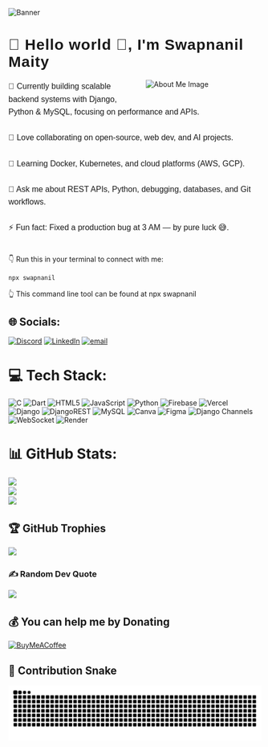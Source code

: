 ![Banner](https://raw.githubusercontent.com/swapnanil99/swapnanil99/main/banner.gif)

# <span style="font-family: Impact, Charcoal, sans-serif; font-size: 30px; letter-spacing: 1px;">💫 Hello world 👋, I'm Swapnanil Maity</span>
<img alt="About Me Image" width="230"
src="https://media.giphy.com/media/v1.Y2lkPWVjZjA1ZTQ3emlqajlrNDh1dTVhMGo2NXFsNDVzcDZxNWF2Y3d0MzhoY2N0ZTBmayZlcD12MV9naWZzX3NlYXJjaCZjdD1n/EQKtfl2Np0ME05furr/giphy.gif"
align="right" style="margin-left: 15px; margin-bottom: 10px;" />

<span style="font-family: 'Trebuchet MS', Helvetica, sans-serif; font-size: 16px; line-height: 1.6;">
🔭 Currently building scalable backend systems with Django, Python & MySQL, focusing on performance and APIs.<br><br>
🤝 Love collaborating on open-source, web dev, and AI projects.<br><br>
🌱 Learning Docker, Kubernetes, and cloud platforms (AWS, GCP).<br><br>
💬 Ask me about REST APIs, Python, debugging, databases, and Git workflows.<br><br>
⚡ Fun fact: Fixed a production bug at 3 AM — by pure luck 😅.<br><br>
</span>

👇 Run this in your terminal to connect with me:
```bash
npx swapnanil
``` 
👆 This command line tool can be found at npx swapnanil
## 🌐 Socials:
[![Discord](https://img.shields.io/badge/Discord-%237289DA.svg?logo=discord&logoColor=white)](https://discord.gg/swapnanil_99) [![LinkedIn](https://img.shields.io/badge/LinkedIn-%230077B5.svg?logo=linkedin&logoColor=white)](https://www.linkedin.com/in/swapnanil-maity-807368230/) [![email](https://img.shields.io/badge/Email-D14836?logo=gmail&logoColor=white)](mailto:swapnanilmaity99@gmail.com) 

# 💻 Tech Stack:
![C](https://img.shields.io/badge/c-%2300599C.svg?style=for-the-badge&logo=c&logoColor=white) ![Dart](https://img.shields.io/badge/dart-%230175C2.svg?style=for-the-badge&logo=dart&logoColor=white) ![HTML5](https://img.shields.io/badge/html5-%23E34F26.svg?style=for-the-badge&logo=html5&logoColor=white) ![JavaScript](https://img.shields.io/badge/javascript-%23323330.svg?style=for-the-badge&logo=javascript&logoColor=%23F7DF1E) ![Python](https://img.shields.io/badge/python-3670A0?style=for-the-badge&logo=python&logoColor=ffdd54) ![Firebase](https://img.shields.io/badge/firebase-%23039BE5.svg?style=for-the-badge&logo=firebase) ![Vercel](https://img.shields.io/badge/vercel-%23000000.svg?style=for-the-badge&logo=vercel&logoColor=white) ![Django](https://img.shields.io/badge/django-%23092E20.svg?style=for-the-badge&logo=django&logoColor=white) ![DjangoREST](https://img.shields.io/badge/DJANGO-REST-ff1709?style=for-the-badge&logo=django&logoColor=white&color=ff1709&labelColor=gray) ![MySQL](https://img.shields.io/badge/mysql-4479A1.svg?style=for-the-badge&logo=mysql&logoColor=white) ![Canva](https://img.shields.io/badge/Canva-%2300C4CC.svg?style=for-the-badge&logo=Canva&logoColor=white) ![Figma](https://img.shields.io/badge/figma-%23F24E1E.svg?style=for-the-badge&logo=figma&logoColor=white) ![Django Channels](https://img.shields.io/badge/django--channels-092E20?style=for-the-badge&logo=django&logoColor=white) ![WebSocket](https://img.shields.io/badge/WebSocket-007ACC?style=for-the-badge&logo=websocket&logoColor=white) ![Render](https://img.shields.io/badge/Render-FF3E00?style=for-the-badge&logo=render&logoColor=white)


# 📊 GitHub Stats:
![](https://github-readme-stats.vercel.app/api?username=swapnanil99&theme=dark&hide_border=false&include_all_commits=true&count_private=true)<br/>
![](https://nirzak-streak-stats.vercel.app/?user=swapnanil99&theme=dark&hide_border=false)<br/>
![](https://github-readme-stats.vercel.app/api/top-langs/?username=swapnanil99&theme=dark&hide_border=false&include_all_commits=true&count_private=true&layout=compact)

## 🏆 GitHub Trophies
![](https://github-profile-trophy.vercel.app/?username=swapnanil99&theme=radical&no-frame=false&no-bg=true&margin-w=4)

### ✍️ Random Dev Quote
![](https://quotes-github-readme.vercel.app/api?type=horizontal&theme=radical)

  ## 💰 You can help me by Donating
  [![BuyMeACoffee](https://img.shields.io/badge/Buy%20Me%20a%20Coffee-ffdd00?style=for-the-badge&logo=buy-me-a-coffee&logoColor=black)](https://buymeacoffee.com/https://buymeacoffee.com/swapnanil99) 

## 🐍 Contribution Snake
![Snake animation](https://raw.githubusercontent.com/swapnanil99/swapnanil99/output/github-contribution-grid-snake.svg)



